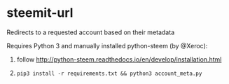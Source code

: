 # steemit-url
Redirects to a requested account based on their metadata

Requires Python 3 and manually installed python-steem (by @Xeroc):

1) follow http://python-steem.readthedocs.io/en/develop/installation.html

2) `pip3 install -r requirements.txt && python3 account_meta.py`

